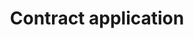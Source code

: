---
template: TermDetailPage
title: Contract application
description: An application written against the contract application API, which runs in the PAB.
aliases: contract application, plutus application backend
keywords: contract, application, plutus, backend
identities: 
    - slug: /identities/wael-ivie
      role: author
---